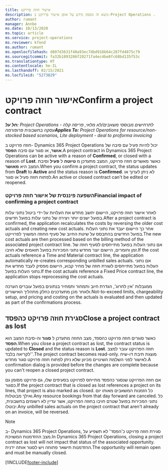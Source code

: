 ```yaml
---
title: אישור חוזה פרויקט
description: נושא זה מספק מידע על אופן אישור פרויקט ב-Project Operations .
author: rumant
manager: Annbe
ms.date: 10/13/2020
ms.topic: article
ms.service: project-operations
ms.reviewer: kfend
ms.author: rumant
ms.openlocfilehash: d807d3631f40a93ec7dbd918b64c287fd4875c79
ms.sourcegitcommit: fa32b1893286f20271fa4ec4be8fc68bd135f53c
ms.translationtype: HT
ms.contentlocale: he-IL
ms.lasthandoff: 02/15/2021
ms.locfileid: "5273829"
---
```

# <a name="confirm-a-project-contract"></a><span data-ttu-id="3745e-103">אישור חוזה פרויקט</span><span class="sxs-lookup"><span data-stu-id="3745e-103">Confirm a project contract</span></span>

<span data-ttu-id="3745e-104">_**חל על:** Project Operations לתרחישים מבוססי משאבים/לא מלאי, פריסה קלה - עסקה בחשבונית פרופורמה_</span><span class="sxs-lookup"><span data-stu-id="3745e-104">_**Applies To:** Project Operations for resource/non-stocked based scenarios, Lite deployment - deal to proforma invoicing_</span></span>

<span data-ttu-id="3745e-105">חוזה פרויקט ב- Dynamics 365 Project Operations יכול להיות פעיל עם סיבה של **אושר**, או סגור עם סיבה **הפסד‬**.</span><span class="sxs-lookup"><span data-stu-id="3745e-105">A project contract in Dynamics 365 Project Operations can be active with a reason of **Confirmed**, or closed with a reason of **Lost**.</span></span> <span data-ttu-id="3745e-106">כאשר מאשרים חוזה פרויקט, המצב מתעדכן מ **טיוטה** ל **פעיל** וסיבת המצב היא **מאושר**.</span><span class="sxs-lookup"><span data-stu-id="3745e-106">When you confirm a project contract, the status updates from **Draft** to **Active** and the status reason is **Confirmed**.</span></span> <span data-ttu-id="3745e-107">לא ניתן לערוך או לפתוח חוזה פעיל או סגור.</span><span class="sxs-lookup"><span data-stu-id="3745e-107">An active or closed contract can't be edited or reopened.</span></span> 

### <a name="financial-impact-of-confirming-a-project-contract"></a><span data-ttu-id="3745e-108">השפעה פיננסית של אישור חוזה פרויקט</span><span class="sxs-lookup"><span data-stu-id="3745e-108">Financial impact of confirming a project contract</span></span>

<span data-ttu-id="3745e-109">לאחר אישור חוזה פרויקט, היישום יחשב מחדש את העלויות על-ידי ביטול נתוני עלות בפועל ישנים יותר ויצירה של נתוני עלות בפועל חדשים.</span><span class="sxs-lookup"><span data-stu-id="3745e-109">After a project contract is confirmed, the application recalculates the costs by reversing the older cost actuals and creating new cost actuals.</span></span> <span data-ttu-id="3745e-110">אחר כך היישום יעבד את נתוני העלות בפועל החדשים בהתבסס על שיטת החיוב של סעיף החוזה המשויך לפרוייקט.</span><span class="sxs-lookup"><span data-stu-id="3745e-110">The new cost actuals are then processed based on the billing method of the associated project contract line.</span></span> <span data-ttu-id="3745e-111">אם נתוני העלות בפועל מתייחסים לסעיף חוזה של זמן וחומרים, היישום יוצר מחדש נתוני המכירות בפועל תואמים שלא חויבו.</span><span class="sxs-lookup"><span data-stu-id="3745e-111">If the cost actuals reference a Time and Material contract line, the application automatically re-creates corresponding unbilled sales actuals.</span></span> <span data-ttu-id="3745e-112">אם נתוני העלות בפועל מתייחסים לשורת חוזה של מחיר קבוע, היישום מפסיק לעבד מחדש את נתוני העלות בפועל.</span><span class="sxs-lookup"><span data-stu-id="3745e-112">If the cost actuals reference a Fixed Price contract line, the application stops reprocessing the cost actuals.</span></span>

<span data-ttu-id="3745e-113">ממגבלות 'אין לחרוג', הגדרת חיוב ותמחור ותמחיר בנתונים בפועל עוברים הערכה ולאחר מכן מתעדכנים כחלק מתהליך האישורים.</span><span class="sxs-lookup"><span data-stu-id="3745e-113">Not-to-exceed limits, chargeability setup, and pricing and costing on the actuals is evaluated and then updated as part of the confirmations process.</span></span>

## <a name="close-a-project-contract-as-lost"></a><span data-ttu-id="3745e-114">סגירת חוזה פרויקט כהפסד</span><span class="sxs-lookup"><span data-stu-id="3745e-114">Close a project contract as lost</span></span>

<span data-ttu-id="3745e-115">כאשר סוגרים חוזה פרויקט כהספד, מצב החוזה מתעדכן ל **סגור** וה-סיבת המצב הוא **הפסד**.</span><span class="sxs-lookup"><span data-stu-id="3745e-115">When you close a project contract as lost, the contract status is updated to **Closed** and the status reason is **Lost**.</span></span> <span data-ttu-id="3745e-116">חוזה הפרויקט עובר למצב 'לקריאה בלבד'.</span><span class="sxs-lookup"><span data-stu-id="3745e-116">The project contract becomes read-only.</span></span> <span data-ttu-id="3745e-117">מוצגת תיבת דו-שיח לאישור לפני השלמת השינויים מכיוון שלא ניתן לפתוח חוזה פרויקט סגור מחדש.</span><span class="sxs-lookup"><span data-stu-id="3745e-117">A confirmation dialog is provided before the changes are complete because you can't reopen a closed project contract.</span></span>

<span data-ttu-id="3745e-118">אם חוזה הפרויקט שנסגר כהפסד מתייחס לפרויקט בסעיפים שלו, גם פרויקט מסומן גם כסגור.</span><span class="sxs-lookup"><span data-stu-id="3745e-118">If the project contract that is closed as lost references a project on its lines, that project is also marked as closed.</span></span> <span data-ttu-id="3745e-119">כל הזמנות המשאבים מאותו יום ואילך מבוטלות.</span><span class="sxs-lookup"><span data-stu-id="3745e-119">Any resource bookings from that day forward are canceled.</span></span> <span data-ttu-id="3745e-120">כל נתוני המכירות בפועל שטרם חויבו בחוזה הפרויקט, אשר עדיין לא רשומים בחשבונית, יבוטלו.</span><span class="sxs-lookup"><span data-stu-id="3745e-120">Any unbilled sales actuals on the project contract that aren't already on an invoice, will be reversed.</span></span>

> [!NOTE]
> <span data-ttu-id="3745e-121">ב- Dynamics 365 Project Operations, סגירת חוזה פרויקט כ'הפסד‬' לא תשפיע על מצב ההזדמנות המשויכת.</span><span class="sxs-lookup"><span data-stu-id="3745e-121">In Dynamics 365 Project Operations, closing a project contract as lost will not impact that status of the associated opportunity.</span></span> <span data-ttu-id="3745e-122">ההזדמנות תישאר פתוחה ויש לסגור אותה ידנית.</span><span class="sxs-lookup"><span data-stu-id="3745e-122">The opportunity will remain open and must be manually closed.</span></span>


[!INCLUDE[footer-include](../../includes/footer-banner.md)]